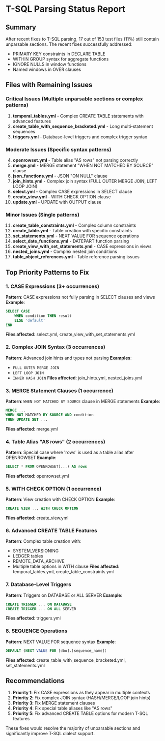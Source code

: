 # T-SQL Parsing Status Report

## Summary

After recent fixes to T-SQL parsing, 17 out of 153 test files (11%) still contain unparsable sections. The recent fixes successfully addressed:
- PRIMARY KEY constraints in DECLARE TABLE
- WITHIN GROUP syntax for aggregate functions  
- IGNORE NULLS in window functions
- Named windows in OVER clauses

## Files with Remaining Issues

### Critical Issues (Multiple unparsable sections or complex patterns)

1. **temporal_tables.yml** - Complex CREATE TABLE statements with advanced features
2. **create_table_with_sequence_bracketed.yml** - Long multi-statement sequences
3. **triggers.yml** - Database-level triggers and complex trigger syntax

### Moderate Issues (Specific syntax patterns)

4. **openrowset.yml** - Table alias "AS rows" not parsing correctly
5. **merge.yml** - MERGE statement "WHEN NOT MATCHED BY SOURCE" clause
6. **json_functions.yml** - JSON "ON NULL" clause
7. **join_hints.yml** - Complex join syntax (FULL OUTER MERGE JOIN, LEFT LOOP JOIN)
8. **select.yml** - Complex CASE expressions in SELECT clause
9. **create_view.yml** - WITH CHECK OPTION clause
10. **update.yml** - UPDATE with OUTPUT clause

### Minor Issues (Single patterns)

11. **create_table_constraints.yml** - Complex column constraints
12. **create_table.yml** - Table creation with specific constraints
13. **set_statements.yml** - NEXT VALUE FOR sequence operations
14. **select_date_functions.yml** - DATEPART function parsing
15. **create_view_with_set_statements.yml** - CASE expressions in views
16. **nested_joins.yml** - Complex nested join conditions
17. **table_object_references.yml** - Table reference parsing issues

## Top Priority Patterns to Fix

### 1. CASE Expressions (3+ occurrences)
**Pattern**: CASE expressions not fully parsing in SELECT clauses and views
**Example**: 
```sql
SELECT CASE 
    WHEN condition THEN result 
    ELSE 'default' 
END
```
**Files affected**: select.yml, create_view_with_set_statements.yml

### 2. Complex JOIN Syntax (3 occurrences)
**Pattern**: Advanced join hints and types not parsing
**Examples**:
- `FULL OUTER MERGE JOIN`
- `LEFT LOOP JOIN`
- `INNER HASH JOIN`
**Files affected**: join_hints.yml, nested_joins.yml

### 3. MERGE Statement Clauses (1 occurrence)
**Pattern**: `WHEN NOT MATCHED BY SOURCE` clause in MERGE statements
**Example**:
```sql
MERGE ... 
WHEN NOT MATCHED BY SOURCE AND condition 
THEN UPDATE SET ...
```
**Files affected**: merge.yml

### 4. Table Alias "AS rows" (2 occurrences)
**Pattern**: Special case where 'rows' is used as a table alias after OPENROWSET
**Example**:
```sql
SELECT * FROM OPENROWSET(...) AS rows
```
**Files affected**: openrowset.yml

### 5. WITH CHECK OPTION (1 occurrence)
**Pattern**: View creation with CHECK OPTION
**Example**:
```sql
CREATE VIEW ... WITH CHECK OPTION
```
**Files affected**: create_view.yml

### 6. Advanced CREATE TABLE Features
**Pattern**: Complex table creation with:
- SYSTEM_VERSIONING
- LEDGER tables
- REMOTE_DATA_ARCHIVE
- Multiple table options in WITH clause
**Files affected**: temporal_tables.yml, create_table_constraints.yml

### 7. Database-Level Triggers
**Pattern**: Triggers on DATABASE or ALL SERVER
**Example**:
```sql
CREATE TRIGGER ... ON DATABASE
CREATE TRIGGER ... ON ALL SERVER
```
**Files affected**: triggers.yml

### 8. SEQUENCE Operations
**Pattern**: NEXT VALUE FOR sequence syntax
**Example**:
```sql
DEFAULT (NEXT VALUE FOR [dbo].[sequence_name])
```
**Files affected**: create_table_with_sequence_bracketed.yml, set_statements.yml

## Recommendations

1. **Priority 1**: Fix CASE expressions as they appear in multiple contexts
2. **Priority 2**: Fix complex JOIN syntax (HASH/MERGE/LOOP join hints)
3. **Priority 3**: Fix MERGE statement clauses
4. **Priority 4**: Fix special table aliases like "AS rows"
5. **Priority 5**: Fix advanced CREATE TABLE options for modern T-SQL features

These fixes would resolve the majority of unparsable sections and significantly improve T-SQL dialect support.